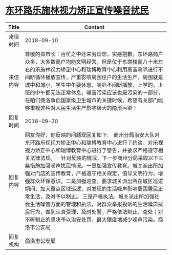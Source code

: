 # [东环路乐施林视力矫正宣传噪音扰民](http://www.shangluo.gov.cn/zmhd/ldxxxx.jsp?urltype=leadermail.LeaderMailContentUrl&wbtreeid=1112&leadermailid=4909)

| Title |                                                                                                                                                                     Content                                                                                                                                                                     |
|:-----:|-------------------------------------------------------------------------------------------------------------------------------------------------------------------------------------------------------------------------------------------------------------------------------------------------------------------------------------------------|
| 来信时间  | 2018-09-10                                                                                                                                                                                                                                                                                                                                      |
| 来信内容  | 尊敬的郑市长：百忙之中还来劳烦您，实感抱歉。东环路商户众多，大多数商户均能文明经营，但是位于东岗楼南八十米左右的乐施林视力矫正中心和瑞博教育中心利用高音喇叭进行不间断循环播放宣传，严重影响周围住户的生活生产，周围就是城中和城小，学生中午要休息，喇叭不间断播放，上学的，上班的中午都无法正常休息，噪音污染应该也是污染的一部分，在咱们商洛争创国家级卫生城市的关键时候，希望有关部门能够重视这种对人民生活生产影响极大的隐形污染！                                                                                                                             |
| 回复时间  | 2018-09-30                                                                                                                                                                                                                                                                                                                                      |
| 回复内容  | 网友你好，你反映的问题现回复如下:    商州分局治安大队对东环路乐视视力矫正中心和瑞博教育中心进行了约谈，对乐视视力矫正中心和瑞博教育中心进行了警告，并要求严格遵守相关法律法规。    针对反映的情况，下一步商州分局采取以下三条措施加强噪声扰民情况。一是加强宣传教育。城关派出所加强对门店的宣传教育，严格遵守相关规定，倡导文明行为，增强群众环保意识。二是加强巡查。要求城关派出所在城区巡逻期间，加大重点区域巡逻，对发现的生活噪声影响周围居民正常生活，及时予以制止。 三是严格执法。城关派出所加强社会生活噪音方面的管理和执法，对群众举报投诉的生活噪声扰民行为，做到认真受理，及时处警，严格依法制止、查处；对不听制止的坚决予以治安处罚，最大限度地减少噪声污染。商洛市公安局 |
| 回复机构  | [商洛市公安局](../../category/agencies/商洛市公安局.md)                                                                                                                                                                                                                                                                                                     |